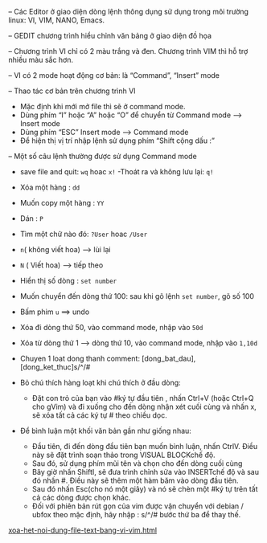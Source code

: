 – Các Editor ở giao diện dòng lệnh thông dụng sử dụng trong môi trường linux: VI,
VIM, NANO, Emacs.

– GEDIT chương trình hiểu chỉnh văn bảng ở giao diện đồ họa

– Chương trình VI chỉ có 2 màu trắng và đen. Chương trình VIM thì hỗ trợ nhiều
màu sắc hơn. 

– VI có 2 mode hoạt động cơ bản: là “Command”, “Insert” mode

– Thao tác cơ bản trên chương trình VI
+ Mặc định khi mới mở file thì sẽ ở command mode.
+ Dùng phím “I” hoặc “A” hoặc “O” để chuyển từ Command mode —> Insert
mode
+ Dùng phím “ESC” Insert mode —> Command mode
+ Để hiện thị vị trí nhập lệnh sử dụng phím “Shift cộng dấu :”


– Một số câu lệnh thường được sử dụng Command mode

  - save file and quit: `wq` hoac `x!`
-Thoát ra và không lưu lại: `q!`
- Xóa một hàng : `dd`
- Muốn copy một hàng : `YY`
- Dán : `P`
- Tìm một chữ nào đó: `?User` hoac `/User`
- `n`( không viết hoa) —> lùi lại
- `N` ( Viết hoa) —> tiếp theo
- Hiển thị số dòng : `set number`
- Muốn chuyển đến dòng thứ 100: sau khi gõ lệnh `set number`, gõ số 100
- Bấm phim `u` ==> undo
- Xóa đi dòng thứ 50, vào command mode, nhập vào `50d`
- Xóa từ dòng thứ 1 —> dòng thứ 10, vào command mode, nhập vào
`1,10d`
- Chuyen 1 loat dong thanh comment: [dong_bat_dau],[dong_ket_thuc]s/^/#
- Bỏ chú thích hàng loạt khi chú thích ở đầu dòng: 
  - Đặt con trỏ của bạn vào #ký tự đầu tiên , nhấn Ctrl+V (hoặc Ctrl+Q cho gVim) và đi xuống cho đến dòng nhận xét cuối cùng và nhấn x, sẽ xóa tất cả các ký tự # theo chiều dọc.

- Để bình luận một khối văn bản gần như giống nhau:

  - Đầu tiên, đi đến dòng đầu tiên bạn muốn bình luận, nhấn CtrlV. Điều này sẽ đặt trình soạn thảo trong VISUAL BLOCKchế độ.
  - Sau đó, sử dụng phím mũi tên và chọn cho đến dòng cuối cùng
  - Bây giờ nhấn ShiftI, sẽ đưa trình chỉnh sửa vào INSERTchế độ và sau đó nhấn #. Điều này sẽ thêm một hàm băm vào dòng đầu tiên.
  - Sau đó nhấn Esc(cho nó một giây) và nó sẽ chèn một #ký tự trên tất cả các dòng được chọn khác.
  - Đối với phiên bản rút gọn của vim được vận chuyển với debian / ubfox theo mặc định, hãy nhập : s/^/# bước thứ ba để thay thế.  

[xoa-het-noi-dung-file-text-bang-vi-vim.html](https://cuongquach.com/xoa-het-noi-dung-file-text-bang-vi-vim.html)
